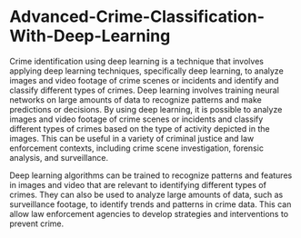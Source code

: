 # Advanced-Crime-Classification-With-Deep-Learning

Crime identification using deep learning is a technique that involves applying deep learning techniques, specifically deep learning, to analyze images and video footage of crime scenes or incidents and identify and classify different types of crimes. Deep learning involves training neural networks on large amounts of data to recognize patterns and make predictions or decisions. By using deep learning, it is possible to analyze images and video footage of crime scenes or incidents and classify different types of crimes based on the type of activity depicted in the images. This can be useful in a variety of criminal justice and law enforcement contexts, including crime scene investigation, forensic analysis, and surveillance. 

Deep learning algorithms can be trained to recognize patterns and features in images and video that are relevant to identifying different types of crimes. They can also be used to analyze large amounts of data, such as surveillance footage, to identify trends and patterns in crime data. This can allow law enforcement agencies to develop strategies and interventions to prevent crime.
